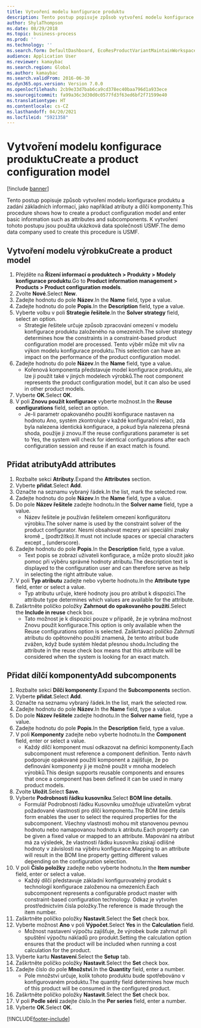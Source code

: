```yaml
---
title: Vytvoření modelu konfigurace produktu
description: Tento postup popisuje způsob vytvoření modelu konfigurace produktu a zadání základních informací, jako například atributy a dílčí komponenty.
author: ShylaThompson
ms.date: 08/29/2018
ms.topic: business-process
ms.prod: ''
ms.technology: ''
ms.search.form: DefaultDashboard, EcoResProductVariantMaintainWorkspace, PCProductConfigurationModelListPage, PCCreateProductConfigurationModel, PCProductConfigurationModelDetails, PCBOMLineDetails
audience: Application User
ms.reviewer: kamaybac
ms.search.region: Global
ms.author: kamaybac
ms.search.validFrom: 2016-06-30
ms.dyn365.ops.version: Version 7.0.0
ms.openlocfilehash: 2cb9e33d7bab6ca9cd378ec40baa796d1a933ece
ms.sourcegitcommit: fa99a36c3d30d0c0577fd3f63ed6bf2f71599e40
ms.translationtype: HT
ms.contentlocale: cs-CZ
ms.lasthandoff: 04/20/2021
ms.locfileid: "5921358"
---
```

# <a name="create-a-product-configuration-model"></a><span data-ttu-id="7a72b-103">Vytvoření modelu konfigurace produktu</span><span class="sxs-lookup"><span data-stu-id="7a72b-103">Create a product configuration model</span></span>

[!include [banner](../../includes/banner.md)]

<span data-ttu-id="7a72b-104">Tento postup popisuje způsob vytvoření modelu konfigurace produktu a zadání základních informací, jako například atributy a dílčí komponenty.</span><span class="sxs-lookup"><span data-stu-id="7a72b-104">This procedure shows how to create a product configuration model and enter basic information such as attributes and subcomponents.</span></span> <span data-ttu-id="7a72b-105">K vytvoření tohoto postupu jsou použita ukázková data společnosti USMF.</span><span class="sxs-lookup"><span data-stu-id="7a72b-105">The demo data company used to create this procedure is USMF.</span></span>


## <a name="create-a-product-model"></a><span data-ttu-id="7a72b-106">Vytvoření modelu výrobku</span><span class="sxs-lookup"><span data-stu-id="7a72b-106">Create a product model</span></span>

1. <span data-ttu-id="7a72b-107">Přejděte na **Řízení informací o produktech \> Produkty \> Modely konfigurace produktu**.</span><span class="sxs-lookup"><span data-stu-id="7a72b-107">Go to **Product information management \> Products \> Product configuration models**.</span></span>
1. <span data-ttu-id="7a72b-108">Zvolte **Nové**.</span><span class="sxs-lookup"><span data-stu-id="7a72b-108">Select **New**.</span></span>
1. <span data-ttu-id="7a72b-109">Zadejte hodnotu do pole **Název**.</span><span class="sxs-lookup"><span data-stu-id="7a72b-109">In the **Name** field, type a value.</span></span>
1. <span data-ttu-id="7a72b-110">Zadejte hodnotu do pole **Popis**.</span><span class="sxs-lookup"><span data-stu-id="7a72b-110">In the **Description** field, type a value.</span></span>
1. <span data-ttu-id="7a72b-111">Vyberte volbu v poli **Strategie řešitele**.</span><span class="sxs-lookup"><span data-stu-id="7a72b-111">In the **Solver strategy** field, select an option.</span></span>
    * <span data-ttu-id="7a72b-112">Strategie řešitele určuje způsob zpracování omezení v modelu konfigurace produktu založeného na omezeních.</span><span class="sxs-lookup"><span data-stu-id="7a72b-112">The solver strategy determines how the constraints in a constraint-based product configuration model are processed.</span></span> <span data-ttu-id="7a72b-113">Tento výběr může mít vliv na výkon modelu konfigurace produktu.</span><span class="sxs-lookup"><span data-stu-id="7a72b-113">This selection can have an impact on the performance of the product configuration model.</span></span>  
1. <span data-ttu-id="7a72b-114">Zadejte hodnotu do pole **Název**.</span><span class="sxs-lookup"><span data-stu-id="7a72b-114">In the **Name** field, type a value.</span></span>
    * <span data-ttu-id="7a72b-115">Kořenová komponenta představuje model konfigurace produktu, ale lze ji použít také v jiných modelech výrobků.</span><span class="sxs-lookup"><span data-stu-id="7a72b-115">The root component represents the product configuration model, but it can also be used in other product models.</span></span>  
1. <span data-ttu-id="7a72b-116">Vyberte **OK**.</span><span class="sxs-lookup"><span data-stu-id="7a72b-116">Select **OK**.</span></span>
1. <span data-ttu-id="7a72b-117">V poli **Znovu použít konfigurace** vyberte možnost.</span><span class="sxs-lookup"><span data-stu-id="7a72b-117">In the **Reuse configurations** field, select an option.</span></span>
    * <span data-ttu-id="7a72b-118">Je-li parametr opakovaného použití konfigurace nastaven na hodnotu Ano, systém zkontroluje v každé konfigurační relaci, zda byla nalezena identická konfigurace, a pokud byla nalezena přesná shoda, použije ji znovu.</span><span class="sxs-lookup"><span data-stu-id="7a72b-118">If the reuse configurations parameter is set to Yes, the system will check for identical configurations after each configuration session and reuse if an exact match is found.</span></span>  

## <a name="add-attributes"></a><span data-ttu-id="7a72b-119">Přidat atributy</span><span class="sxs-lookup"><span data-stu-id="7a72b-119">Add attributes</span></span>

1. <span data-ttu-id="7a72b-120">Rozbalte sekci **Atributy**.</span><span class="sxs-lookup"><span data-stu-id="7a72b-120">Expand the **Attributes** section.</span></span>
2. <span data-ttu-id="7a72b-121">Vyberte **přidat**.</span><span class="sxs-lookup"><span data-stu-id="7a72b-121">Select **Add**.</span></span>
3. <span data-ttu-id="7a72b-122">Označte na seznamu vybraný řádek.</span><span class="sxs-lookup"><span data-stu-id="7a72b-122">In the list, mark the selected row.</span></span>
4. <span data-ttu-id="7a72b-123">Zadejte hodnotu do pole **Název**.</span><span class="sxs-lookup"><span data-stu-id="7a72b-123">In the **Name** field, type a value.</span></span>
5. <span data-ttu-id="7a72b-124">Do pole **Název řešitele** zadejte hodnotu.</span><span class="sxs-lookup"><span data-stu-id="7a72b-124">In the **Solver name** field, type a value.</span></span>
    * <span data-ttu-id="7a72b-125">Název řešitele je používán řešitelem omezení konfigurátoru výrobku.</span><span class="sxs-lookup"><span data-stu-id="7a72b-125">The solver name is used by the constraint solver of the product configurator.</span></span> <span data-ttu-id="7a72b-126">Nesmí obsahovat mezery ani speciální znaky kromě _ (podtržítko).</span><span class="sxs-lookup"><span data-stu-id="7a72b-126">It must not include spaces or special characters except _ (underscore).</span></span>  
6. <span data-ttu-id="7a72b-127">Zadejte hodnotu do pole **Popis**.</span><span class="sxs-lookup"><span data-stu-id="7a72b-127">In the **Description** field, type a value.</span></span>
    * <span data-ttu-id="7a72b-128">Text popis se zobrazí uživateli konfigurace, a může proto sloužit jako pomoc při výběru správné hodnoty atributu.</span><span class="sxs-lookup"><span data-stu-id="7a72b-128">The description text is displayed to the configuration user and can therefore serve as help in selecting the right attribute value.</span></span>  
7. <span data-ttu-id="7a72b-129">V poli **Typ atributu** zadejte nebo vyberte hodnotu.</span><span class="sxs-lookup"><span data-stu-id="7a72b-129">In the **Attribute type** field, enter or select a value.</span></span>
    * <span data-ttu-id="7a72b-130">Typ atributu určuje, které hodnoty jsou pro atribut k dispozici.</span><span class="sxs-lookup"><span data-stu-id="7a72b-130">The attribute type determines which values are available for the attribute.</span></span>  
8. <span data-ttu-id="7a72b-131">Zaškrtněte políčko položky **Zahrnout do opakovaného použití**.</span><span class="sxs-lookup"><span data-stu-id="7a72b-131">Select the **Include in reuse** check box.</span></span>
    * <span data-ttu-id="7a72b-132">Tato možnost je k dispozici pouze v případě, že je vybrána možnost Znovu použít konfigurace.</span><span class="sxs-lookup"><span data-stu-id="7a72b-132">This option is only available when the Reuse configurations option is selected.</span></span> <span data-ttu-id="7a72b-133">Zaškrtávací políčko Zahrnutí atributu do opětovného použití znamená, že tento atribut bude zvážen, když bude systém hledat přesnou shodu.</span><span class="sxs-lookup"><span data-stu-id="7a72b-133">Including the attribute in the reuse check box means that this attribute will be considered when the system is looking for an exact match.</span></span>  

## <a name="add-subcomponents"></a><span data-ttu-id="7a72b-134">Přidat dílčí komponenty</span><span class="sxs-lookup"><span data-stu-id="7a72b-134">Add subcomponents</span></span>

1. <span data-ttu-id="7a72b-135">Rozbalte sekci **Dílčí komponenty**.</span><span class="sxs-lookup"><span data-stu-id="7a72b-135">Expand the **Subcomponents** section.</span></span>
2. <span data-ttu-id="7a72b-136">Vyberte **přidat**.</span><span class="sxs-lookup"><span data-stu-id="7a72b-136">Select **Add**.</span></span>
3. <span data-ttu-id="7a72b-137">Označte na seznamu vybraný řádek.</span><span class="sxs-lookup"><span data-stu-id="7a72b-137">In the list, mark the selected row.</span></span>
4. <span data-ttu-id="7a72b-138">Zadejte hodnotu do pole **Název**.</span><span class="sxs-lookup"><span data-stu-id="7a72b-138">In the **Name** field, type a value.</span></span>
5. <span data-ttu-id="7a72b-139">Do pole **Název řešitele** zadejte hodnotu.</span><span class="sxs-lookup"><span data-stu-id="7a72b-139">In the **Solver name** field, type a value.</span></span>
6. <span data-ttu-id="7a72b-140">Zadejte hodnotu do pole **Popis**.</span><span class="sxs-lookup"><span data-stu-id="7a72b-140">In the **Description** field, type a value.</span></span>
7. <span data-ttu-id="7a72b-141">V poli **Komponenty** zadejte nebo vyberte hodnotu.</span><span class="sxs-lookup"><span data-stu-id="7a72b-141">In the **Component** field, enter or select a value.</span></span>
    * <span data-ttu-id="7a72b-142">Každý dílčí komponent musí odkazovat na definici komponenty.</span><span class="sxs-lookup"><span data-stu-id="7a72b-142">Each subcomponent must reference a component definition.</span></span> <span data-ttu-id="7a72b-143">Tento návrh podporuje opakované použití komponent a zajišťuje, že po definování komponenty ji je možné použít v mnoha modelech výrobků.</span><span class="sxs-lookup"><span data-stu-id="7a72b-143">This design supports reusable components and ensures that once a component has been defined it can be used in many product models.</span></span>  
8. <span data-ttu-id="7a72b-144">Zvolte **Uložit**.</span><span class="sxs-lookup"><span data-stu-id="7a72b-144">Select **Save**.</span></span>
9. <span data-ttu-id="7a72b-145">Vyberte **Podrobnosti řádku kusovníku**.</span><span class="sxs-lookup"><span data-stu-id="7a72b-145">Select **BOM line details**.</span></span>
    * <span data-ttu-id="7a72b-146">Formulář Podrobnosti řádku Kusovníku umožňuje uživatelům vybrat požadované vlastnosti pro dílčí komponentu.</span><span class="sxs-lookup"><span data-stu-id="7a72b-146">The BOM line details form enables the user to select the required properties for the subcomponent.</span></span> <span data-ttu-id="7a72b-147">Všechny vlastnosti mohou mít stanovenou pevnou hodnotu nebo namapovanou hodnotu k atributu.</span><span class="sxs-lookup"><span data-stu-id="7a72b-147">Each property can be given a fixed value or mapped to an attribute.</span></span> <span data-ttu-id="7a72b-148">Mapování na atribut má za výsledek, že vlastnosti řádku kusovníku získají odlišné hodnoty v závislosti na výběru konfigurace.</span><span class="sxs-lookup"><span data-stu-id="7a72b-148">Mapping to an attribute will result in the BOM line property getting different values depending on the configuration selection.</span></span>  
10. <span data-ttu-id="7a72b-149">V poli **Číslo položky** zadejte nebo vyberte hodnotu.</span><span class="sxs-lookup"><span data-stu-id="7a72b-149">In the **Item number** field, enter or select a value.</span></span>
    * <span data-ttu-id="7a72b-150">Každý dílčí představuje základní konfigurovatelný produkt s technologií konfigurace založenou na omezeních.</span><span class="sxs-lookup"><span data-stu-id="7a72b-150">Each subcomponent represents a configurable product master with constraint-based configuration technology.</span></span> <span data-ttu-id="7a72b-151">Odkaz je vytvořen prostřednictvím čísla položky.</span><span class="sxs-lookup"><span data-stu-id="7a72b-151">The reference is made through the item number.</span></span>  
11. <span data-ttu-id="7a72b-152">Zaškrtněte políčko položky **Nastavit**.</span><span class="sxs-lookup"><span data-stu-id="7a72b-152">Select the **Set** check box.</span></span>
12. <span data-ttu-id="7a72b-153">Vyberte možnost **Ano** v poli **Výpočet**.</span><span class="sxs-lookup"><span data-stu-id="7a72b-153">Select **Yes** in the **Calculation** field.</span></span>
    * <span data-ttu-id="7a72b-154">Možnost nastavení výpočtu zajišťuje, že výrobek bude zahrnut při spuštění výpočtu nákladů pro produkt.</span><span class="sxs-lookup"><span data-stu-id="7a72b-154">Setting the calculation option ensures that the product will be included when running a cost calculation for the product.</span></span>  
13. <span data-ttu-id="7a72b-155">Vyberte kartu **Nastavení**.</span><span class="sxs-lookup"><span data-stu-id="7a72b-155">Select the **Setup** tab.</span></span>
14. <span data-ttu-id="7a72b-156">Zaškrtněte políčko položky **Nastavit**.</span><span class="sxs-lookup"><span data-stu-id="7a72b-156">Select the **Set** check box.</span></span>
15. <span data-ttu-id="7a72b-157">Zadejte číslo do pole **Množství**.</span><span class="sxs-lookup"><span data-stu-id="7a72b-157">In the **Quantity** field, enter a number.</span></span>
    * <span data-ttu-id="7a72b-158">Pole množství určuje, kolik tohoto produktu bude spotřebováno v konfigurovaném produktu.</span><span class="sxs-lookup"><span data-stu-id="7a72b-158">The quantity field determines how much of this product will be consumed in the configured product.</span></span>  
16. <span data-ttu-id="7a72b-159">Zaškrtněte políčko položky **Nastavit**.</span><span class="sxs-lookup"><span data-stu-id="7a72b-159">Select the **Set** check box.</span></span>
17. <span data-ttu-id="7a72b-160">V poli **Podle sérií** zadejte číslo.</span><span class="sxs-lookup"><span data-stu-id="7a72b-160">In the **Per series** field, enter a number.</span></span>
18. <span data-ttu-id="7a72b-161">Vyberte **OK**.</span><span class="sxs-lookup"><span data-stu-id="7a72b-161">Select **OK**.</span></span>



[!INCLUDE[footer-include](../../../includes/footer-banner.md)]